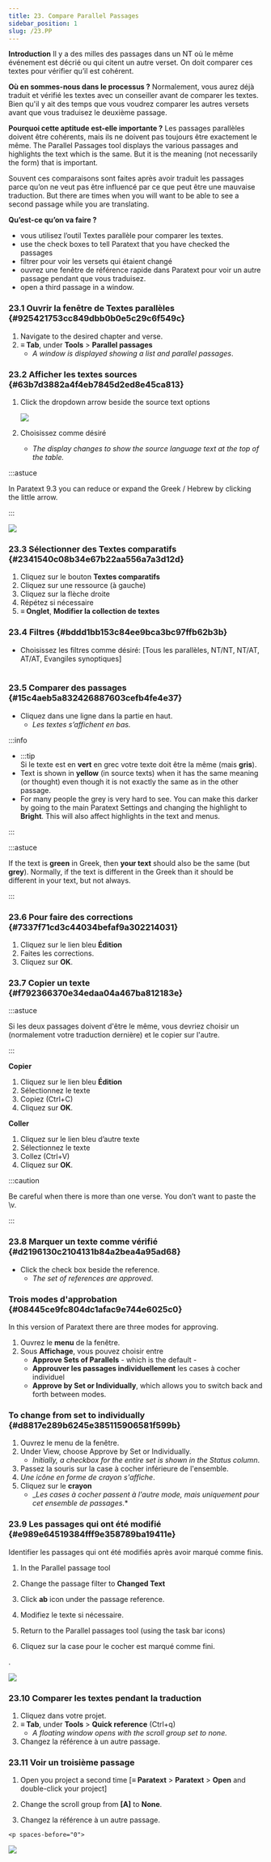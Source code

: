 ```yaml
---
title: 23. Compare Parallel Passages
sidebar_position: 1
slug: /23.PP
---
```




**Introduction** Il y a des milles des passages dans un NT où le même événement est décrié ou qui citent un autre verset. On doit comparer ces textes pour vérifier qu’il est cohérent.


**Où en sommes-nous dans le processus ?** Normalement, vous aurez déjà traduit et vérifié les textes avec un conseiller avant de comparer les textes. Bien qu'il y ait des temps que vous voudrez comparer les autres versets avant que vous traduisez le deuxième passage.


**​Pourquoi cette aptitude est-elle importante ?** Les passages parallèles doivent être cohérents, mais ils ne doivent pas toujours être exactement le même. The Parallel Passages tool displays the various passages and highlights the text which is the same. But it is the meaning (not necessarily the form) that is important.


Souvent ces comparaisons sont faites après avoir traduit les passages parce qu’on ne veut pas être influencé par ce que peut être une mauvaise traduction. But there are times when you will want to be able to see a second passage while you are translating.


**Qu’est-ce qu’on va faire ?**

- vous utilisez l’outil Textes parallèle pour comparer les textes.
- use the check boxes to tell Paratext that you have checked the passages
- filtrer pour voir les versets qui étaient changé
- ouvrez une fenêtre de référence rapide dans Paratext pour voir un autre passage pendant que vous traduisez.
- open a third passage in a window.

### 23.1 Ouvrir la fenêtre de Textes parallèles {#925421753cc849dbb0b0e5c29c6f549c}

1. Navigate to the desired chapter and verse.
1. **≡ Tab**, under **Tools** &gt; **Parallel passages**
    - _A window is displayed showing a list and parallel passages_.

### 23.2 Afficher les textes sources {#63b7d3882a4f4eb7845d2ed8e45ca813}

1. Click the dropdown arrow beside the source text options

    ![](./586542551.png)

1. Choisissez comme désiré
    - _The display changes to show the source language text at the top of the table._

:::astuce

In Paratext 9.3 you can reduce or expand the Greek / Hebrew by clicking the little arrow.

:::




![](./406509394.png)


### 23.3 Sélectionner des Textes comparatifs {#2341540c08b34e67b22aa556a7a3d12d}

1. Cliquez sur le bouton **Textes comparatifs**
1. Cliquez sur une ressource (à gauche)
1. Cliquez sur la flèche droite
1. Répétez si nécessaire
1. **≡ Onglet**, **Modifier la collection de textes**  

### 23.4 Filtres {#bddd1bb153c84ee9bca3bc97ffb62b3b}

- Choisissez les filtres comme désiré: [Tous les parallèles, NT/NT, NT/AT, AT/AT, Evangiles synoptiques]  
   

### 23.5 Comparer des passages {#15c4aeb5a832426887603cefb4fe4e37}

- Cliquez dans une ligne dans la partie en haut.
    - _Les textes s’affichent en bas._

:::info

- :::tip  
  Si le texte est en **vert** en grec votre texte doit être la même (mais **gris**).
- Text is shown in **yellow** (in source texts) when it has the same meaning (or thought) even though it is not exactly the same as in the other passage.
- For many people the grey is very hard to see. You can make this darker by going to the main Paratext Settings and changing the highlight to **Bright**. This will also affect highlights in the text and menus.

:::


:::astuce

If the text is **green** in Greek, then **your text** should also be the same (but **grey**). Normally, if the text is different in the Greek than it should be different in your text, but not always.

:::




### 23.6 Pour faire des corrections {#7337f71cd3c44034befaf9a302214031}

1. Cliquez sur le lien bleu **Édition**
1. Faites les corrections.
1. Cliquez sur **OK**.

### 23.7 Copier un texte {#f792366370e34edaa04a467ba812183e}


:::astuce

Si les deux passages doivent d'être le même, vous devriez choisir un (normalement votre traduction dernière) et le copier sur l'autre.

:::




**Copier**

1. Cliquez sur le lien bleu **Édition**
1. Sélectionnez le texte
1. Copiez (Ctrl+C)
1. Cliquez sur **OK**.

**Coller**

1. Cliquez sur le lien bleu d’autre texte
1. Sélectionnez le texte
1. Collez (Ctrl+V)
1. Cliquez sur **OK**.

:::caution

Be careful when there is more than one verse. You don’t want to paste the \v.

:::




### 23.8 Marquer un texte comme vérifié {#d2196130c2104131b84a2bea4a95ad68}

- Click the check box beside the reference.
    - _The set of references are approved_.

### Trois modes d'approbation {#08445ce9fc804dc1afac9e744e6025c0}


In this version of Paratext there are three modes for approving.

1. Ouvrez le **menu** de la fenêtre.
1. Sous **Affichage**, vous pouvez choisir entre
    - **Approve Sets of Parallels** - which is the default -
    - **Approuver les passages individuellement** les cases à cocher individuel
    - **Approve by Set or Individually**, which allows you to switch back and forth between modes.

### To change from set to individually {#d8817e289b6245e385115906581f599b}

1. Ouvrez le menu de la fenêtre.
1. Under View, choose Approve by Set or Individually.
    - _Initially, a checkbox for the entire set is shown in the Status column_.
1. Passez la souris sur la case à cocher inférieure de l'ensemble.
1. _Une icône en forme de crayon s'affiche_.
1. Cliquez sur le **crayon**
    - _*Les cases à cocher passent à l'autre mode, mais uniquement pour cet ensemble de passages*.*

### 23.9 Les passages qui ont été modifié {#e989e64519384fff9e358789ba19411e}


Identifier les passages qui ont été modifiés après avoir marqué comme finis.


<div class='notion-row'>
<div class='notion-column' style={{width: 'calc((100% - (min(32px, 4vw) * 1)) * 0.5)'}}>

1. In the Parallel passage tool

1. Change the passage filter to **Changed Text**

1. Click **ab** icon under the passage reference.

1. Modifiez le texte si nécessaire.

1. Return to the Parallel passages tool (using the task bar icons)

1. Cliquez sur la case pour le cocher est marqué comme fini.

</div><div className='notion-spacer' >
  </p> 
  
  <p spaces-before="0">
    

<div class='notion-column' style={{width: 'calc((100% - (min(32px, 4vw) * 1)) * 0.5)'}}>

.

![](./1103066999.png)

</div>    
    <div className='notion-spacer' >
    </div>
  </p>


<h3 id="ff56ce1d6f24468a8b5c84e7eedbf652" spaces-before="0">
  23.10 Comparer les textes pendant la traduction
</h3>

<ol start="1">
  <li>
    Cliquez dans votre projet.
  </li>
  
  <li>
    <strong x-id="1">≡ Tab</strong>, under <strong x-id="1">Tools</strong> &gt; <strong x-id="1">Quick reference</strong> (Ctrl+q) <ul>
      <li>
        <em x-id="4">A floating</em> <em x-id="4">window</em> <em x-id="4">opens with the scroll group set to none.</em>
      </li>
    </ul>
  </li>
  
  <li>
    Changez la référence à un autre passage.
  </li>
</ol>

<h3 id="c0a5d24f77314597a326fd75e4fbc55c" spaces-before="0">
  23.11 Voir un troisième passage
</h3>

<p spaces-before="0">


<div class='notion-row'>
<div class='notion-column' style={{width: 'calc((100% - (min(32px, 4vw) * 1)) * 0.5)'}}>

1. Open you project a second time [**≡ Paratext** > **Paratext** > **Open** and double-click your project]

1. Change the scroll group from **[A]** to **None**.

1. Changez la référence à un autre passage.

</div>  
  <div className='notion-spacer' >
    </p> 
    
    <p spaces-before="0">
      

<div class='notion-column' style={{width: 'calc((100% - (min(32px, 4vw) * 1)) * 0.5)'}}>

![](./1458375744.png)

</div>      
      <div className='notion-spacer' >
      </div>
    </p>

